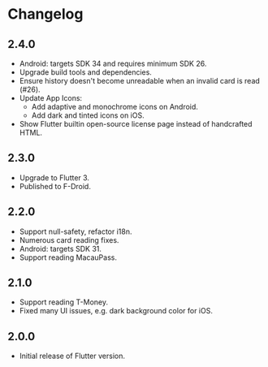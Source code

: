 # Changelog

## 2.4.0

* Android: targets SDK 34 and requires minimum SDK 26.
* Upgrade build tools and dependencies.
* Ensure history doesn't become unreadable when an invalid card is read (#26).
* Update App Icons:
  * Add adaptive and monochrome icons on Android.
  * Add dark and tinted icons on iOS.
* Show Flutter builtin open-source license page instead of handcrafted HTML.

## 2.3.0

* Upgrade to Flutter 3.
* Published to F-Droid.

## 2.2.0

* Support null-safety, refactor i18n.
* Numerous card reading fixes.
* Android: targets SDK 31.
* Support reading MacauPass.

## 2.1.0

* Support reading T-Money.
* Fixed many UI issues, e.g. dark background color for iOS.

## 2.0.0

* Initial release of Flutter version.

